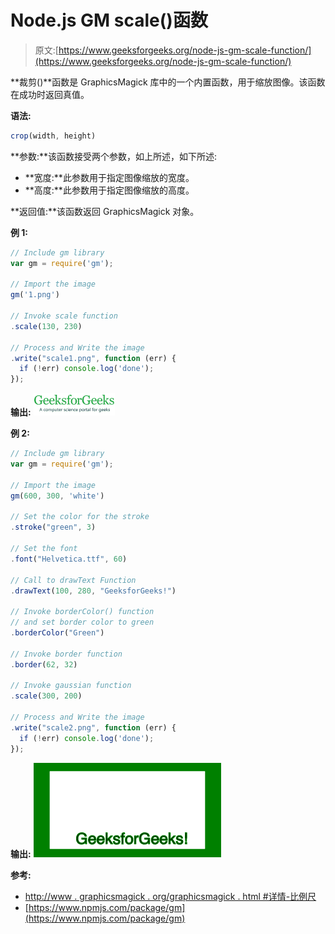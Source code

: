 # Node.js GM scale()函数

> 原文:[https://www.geeksforgeeks.org/node-js-gm-scale-function/](https://www.geeksforgeeks.org/node-js-gm-scale-function/)

**裁剪()**函数是 GraphicsMagick 库中的一个内置函数，用于缩放图像。该函数在成功时返回真值。

**语法:**

```js
crop(width, height)
```

**参数:**该函数接受两个参数，如上所述，如下所述:

*   **宽度:**此参数用于指定图像缩放的宽度。
*   **高度:**此参数用于指定图像缩放的高度。

**返回值:**该函数返回 GraphicsMagick 对象。

**例 1:**

```js
// Include gm library
var gm = require('gm');

// Import the image
gm('1.png')

// Invoke scale function
.scale(130, 230)

// Process and Write the image
.write("scale1.png", function (err) {
  if (!err) console.log('done');
});
```

**输出:**
![](img/a843c0e72df5f3c19ca1370e30783968.png)

**例 2:**

```js
// Include gm library
var gm = require('gm');

// Import the image
gm(600, 300, 'white')

// Set the color for the stroke
.stroke("green", 3)

// Set the font 
.font("Helvetica.ttf", 60)

// Call to drawText Function
.drawText(100, 280, "GeeksforGeeks!")

// Invoke borderColor() function
// and set border color to green
.borderColor("Green")

// Invoke border function
.border(62, 32)

// Invoke gaussian function
.scale(300, 200)

// Process and Write the image
.write("scale2.png", function (err) {
  if (!err) console.log('done');
});
```

**输出:**
![](img/d66fa9a858f22522361ca7c57cb6616d.png)

**参考:**

*   [http://www . graphicsmagick . org/graphicsmagick . html #详情-比例尺](http://www.graphicsmagick.org/GraphicsMagick.html#details-scale)
*   [https://www.npmjs.com/package/gm](https://www.npmjs.com/package/gm)